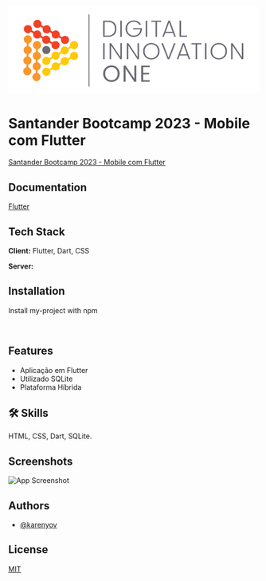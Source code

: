 
![Logo](https://github.com/karenyov/dio-bootcamp-santander-flutter/blob/main/assets/img/dio.png)

# Santander Bootcamp 2023 - Mobile com Flutter

[Santander Bootcamp 2023 - Mobile com Flutter](https://www.dio.me/en)



## Documentation

[Flutter](https://docs.flutter.dev/)

## Tech Stack

**Client:** Flutter, Dart, CSS

**Server:** 


## Installation

Install my-project with npm

```bash
  
```
    
## Features

- Aplicação em Flutter
- Utilizado SQLite
- Plataforma Híbrida 


## 🛠 Skills
HTML, CSS, Dart, SQLite.


## Screenshots

![App Screenshot](https://via.placeholder.com/468x300?text=App+Screenshot+Here)


## Authors

- [@karenyov](https://www.github.com/karenyov)

## License

[MIT](https://choosealicense.com/licenses/mit/)


